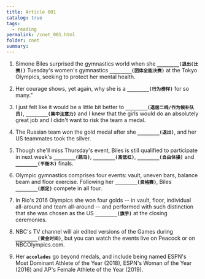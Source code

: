 ```yaml
---
title: Article 001
catalog: true
tags: 
  - reading
permalink: /cnet_001.html
folder: cnet
summary: 
---
```


1. Simone Biles surprised the gymnastics world when she <b data-toggle="tooltip" data-original-title="{{site.data.answers.news_d_1_a1}}">`________(退出(比赛))`</b> Tuesday's women's gymnastics <b data-toggle="tooltip" data-original-title="{{site.data.answers.news_d_1_a2}}">`________(团体全能决赛)`</b> at the Tokyo Olympics, seeking to protect her mental health.

2. Her courage shows, yet again, why she is a <b data-toggle="tooltip" data-original-title="{{site.data.answers.news_d_1_b1}}">`________(行为榜样)`</b> for so many."

3. I just felt like it would be a little bit better to <b data-toggle="tooltip" data-original-title="{{site.data.answers.news_d_1_c1}}">`________(退居二线/作为候补队员)`</b>, <b data-toggle="tooltip" data-original-title="{{site.data.answers.news_d_1_c2}}">`________(集中注意力)`</b> and I knew that the girls would do an absolutely great job and I didn't want to risk the team a medal.

4. The Russian team won the gold medal after she <b data-toggle="tooltip" data-original-title="{{site.data.answers.news_d_1_d1}}">`________(退出)`</b>, and her US teammates took the silver.

5. Though she'll miss Thursday's event, Biles is still qualified to participate in next week's <b data-toggle="tooltip" data-original-title="{{site.data.answers.news_d_1_e1}}">`________(跳马)`</b>, <b data-toggle="tooltip" data-original-title="{{site.data.answers.news_d_1_e2}}">`________(高低杠)`</b>, <b data-toggle="tooltip" data-original-title="{{site.data.answers.news_d_1_e3}}">`________(自由体操)`</b> and <b data-toggle="tooltip" data-original-title="{{site.data.answers.news_d_1_e4}}">`________(平衡木)`</b> finals.

6. Olympic gymnastics comprises four events: vault, uneven bars, balance beam and floor exercise. Following her <b data-toggle="tooltip" data-original-title="{{site.data.answers.news_d_1_f1}}">`________(资格赛)`</b>, Biles <b data-toggle="tooltip" data-original-title="{{site.data.answers.news_d_1_f2}}">`________(原定)`</b> compete in all four.

7. In Rio's 2016 Olympics she won four golds -- in vault, floor, individual all-around and team all-around -- and performed with such distinction that she was chosen as the US <b data-toggle="tooltip" data-original-title="{{site.data.answers.news_d_1_g1}}">`________(旗手)`</b> at the closing ceremonies.

8. NBC's TV channel will air edited versions of the Games during <b data-toggle="tooltip" data-original-title="{{site.data.answers.news_d_1_h1}}">`________(黄金时间)`</b>, but you can watch the events live on Peacock or on NBCOlympics.com.

9. Her <b data-toggle="tooltip" data-original-title="{{site.data.glossary.accolades}}">`accolades`</b> go beyond medals, and include being named ESPN's Most Dominant Athlete of the Year (2018), ESPN's Woman of the Year (2016) and AP's Female Athlete of the Year (2019).

